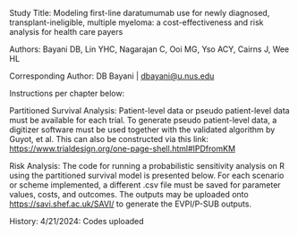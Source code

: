 Study Title: Modeling first-line daratumumab use for newly diagnosed, transplant-ineligible, multiple myeloma: a cost-effectiveness and risk analysis for health care payers

Authors: Bayani DB, Lin YHC, Nagarajan C, Ooi MG, Yso ACY, Cairns J, Wee HL

Corresponding Author: DB Bayani | dbayani@u.nus.edu

Instructions per chapter below:

Partitioned Survival Analysis: Patient-level data or pseudo patient-level data must be available for each trial. To generate pseudo patient-level data, a digitizer software must be used together with the validated algorithm by Guyot, et al. This can also be constructed via this link: https://www.trialdesign.org/one-page-shell.html#IPDfromKM

Risk Analysis: The code for running a probabilistic sensitivity analysis on R using the partitioned survival model is presented below. For each scenario or scheme implemented, a different .csv file must be saved for parameter values, costs, and outcomes. The outputs may be uploaded onto https://savi.shef.ac.uk/SAVI/ to generate the EVPI/P-SUB outputs.

History: 4/21/2024: Codes uploaded
